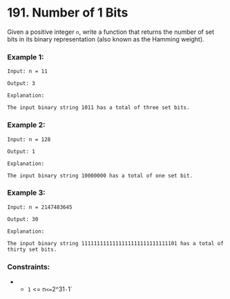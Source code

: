 # 191. Number of 1 Bits

Given a positive integer `n`, write a function that returns the number of set bits in its binary representation (also known as the Hamming weight).

### Example 1:

```
Input: n = 11

Output: 3

Explanation:

The input binary string 1011 has a total of three set bits.
```

### Example 2:

```
Input: n = 128

Output: 1

Explanation:

The input binary string 10000000 has a total of one set bit.
```

### Example 3:

```
Input: n = 2147483645

Output: 30

Explanation:

The input binary string 1111111111111111111111111111101 has a total of thirty set bits.
```

### Constraints:

- - `1` <= n` <= `2^31` - `1`
